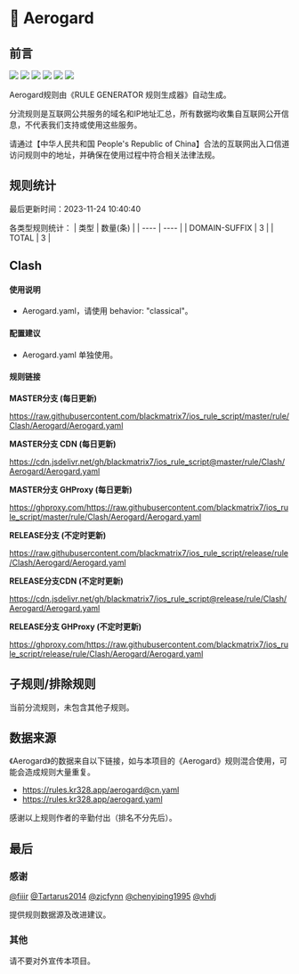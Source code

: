 # 🧸 Aerogard

## 前言

![](https://shields.io/badge/-移除重复规则-ff69b4) ![](https://shields.io/badge/-DOMAIN与DOMAIN--SUFFIX合并-green) ![](https://shields.io/badge/-DOMAIN--SUFFIX间合并-critical) ![](https://shields.io/badge/-DOMAIN与DOMAIN--KEYWORD合并-9cf) ![](https://shields.io/badge/-DOMAIN--SUFFIX与DOMAIN--KEYWORD合并-blue) ![](https://shields.io/badge/-IP--CIDR(6)合并-blueviolet) 

Aerogard规则由《RULE GENERATOR 规则生成器》自动生成。

分流规则是互联网公共服务的域名和IP地址汇总，所有数据均收集自互联网公开信息，不代表我们支持或使用这些服务。

请通过【中华人民共和国 People's Republic of China】合法的互联网出入口信道访问规则中的地址，并确保在使用过程中符合相关法律法规。

## 规则统计

最后更新时间：2023-11-24 10:40:40

各类型规则统计：
| 类型 | 数量(条)  | 
| ---- | ----  |
| DOMAIN-SUFFIX | 3  | 
| TOTAL | 3  | 


## Clash 

#### 使用说明
- Aerogard.yaml，请使用 behavior: "classical"。

#### 配置建议
- Aerogard.yaml 单独使用。

#### 规则链接
**MASTER分支 (每日更新)**

https://raw.githubusercontent.com/blackmatrix7/ios_rule_script/master/rule/Clash/Aerogard/Aerogard.yaml

**MASTER分支 CDN (每日更新)**

https://cdn.jsdelivr.net/gh/blackmatrix7/ios_rule_script@master/rule/Clash/Aerogard/Aerogard.yaml

**MASTER分支 GHProxy (每日更新)**

https://ghproxy.com/https://raw.githubusercontent.com/blackmatrix7/ios_rule_script/master/rule/Clash/Aerogard/Aerogard.yaml

**RELEASE分支 (不定时更新)**

https://raw.githubusercontent.com/blackmatrix7/ios_rule_script/release/rule/Clash/Aerogard/Aerogard.yaml

**RELEASE分支CDN (不定时更新)**

https://cdn.jsdelivr.net/gh/blackmatrix7/ios_rule_script@release/rule/Clash/Aerogard/Aerogard.yaml

**RELEASE分支 GHProxy (不定时更新)**

https://ghproxy.com/https://raw.githubusercontent.com/blackmatrix7/ios_rule_script/release/rule/Clash/Aerogard/Aerogard.yaml

## 子规则/排除规则


当前分流规则，未包含其他子规则。

## 数据来源

《Aerogard》的数据来自以下链接，如与本项目的《Aerogard》规则混合使用，可能会造成规则大量重复。

- https://rules.kr328.app/aerogard@cn.yaml
- https://rules.kr328.app/aerogard.yaml


感谢以上规则作者的辛勤付出（排名不分先后）。

## 最后

### 感谢

[@fiiir](https://github.com/fiiir) [@Tartarus2014](https://github.com/Tartarus2014) [@zjcfynn](https://github.com/zjcfynn) [@chenyiping1995](https://github.com/chenyiping1995) [@vhdj](https://github.com/vhdj)

提供规则数据源及改进建议。

### 其他

请不要对外宣传本项目。